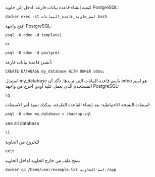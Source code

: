 كيفية إنشاء قاعدة بيانات فارغة:
ادخل إلى حاوية PostgreSQL:

```
docker exec -it اسم_حاوية_قاعدة_البيانات bash
```
افتح واجهة PostgreSQL:

```
psql -U odoo -d template1

or

psql -U odoo -d postgres
```
أنشئ قاعدة بيانات فارغة:

```
CREATE DATABASE my_database WITH OWNER odoo;
```
استبدل my_database باسم قاعدة البيانات التي تريدها.
تأكد أن odoo هو اسم المستخدم الذي يعمل عليه أودو.
اخرج من واجهة PostgreSQL:

```
\q
```
استعادة النسخة الاحتياطية:
بعد إنشاء القاعدة الفارغة، يمكنك تنفيذ أمر الاستعادة:

```
psql -U odoo my_database < /backup.sql
```
see all database 
```
\l
```
للخروج من الحاوية 
```
exit
```

نسخ ملف من خارج الحاويه لداخل الحاويه 

```
docker cp /home/user/example.txt اسم-الحاوية:/app
```

